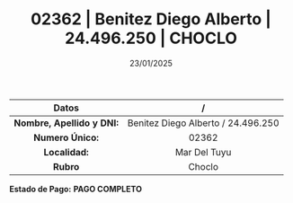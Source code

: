 ﻿---
title: 02362 | Benitez Diego Alberto | 24.496.250 | CHOCLO
date: 23/01/2025
draft: false
tags: ['mar-del-tuyu', 'titular', 'choclo']
---

|          **Datos**          |  /  |
|:---------------------------:|:---:|
| **Nombre, Apellido y DNI:** | Benitez Diego Alberto / 24.496.250 |
|      **Numero Único:**      | 02362 |
|        **Localidad:**       | Mar Del Tuyu |
|          **Rubro**          | Choclo |

**Estado de Pago:** **PAGO COMPLETO**
